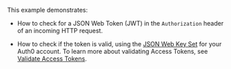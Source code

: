 
This example demonstrates:

* How to check for a JSON Web Token (JWT) in the `Authorization` header of an incoming HTTP request.

* How to check if the token is valid, using the [JSON Web Key Set](/tokens/concepts/jwks) for your Auth0 account. To learn more about validating Access Tokens, see [Validate Access Tokens](/tokens/guides/access-token/validate-access-token).
